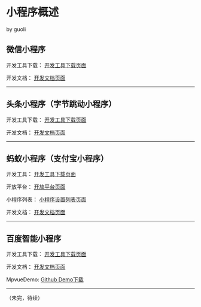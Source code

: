 # 小程序概述 
by guoli


## 微信小程序

开发工具下载：
[开发工具下载页面](https://developers.weixin.qq.com/miniprogram/dev/devtools/download.html)

开发文档：
[开发文档页面](https://developers.weixin.qq.com/miniprogram/dev/)


***
  
  
  
  
  
    


## 头条小程序（字节跳动小程序）

开发工具下载：
[开发工具下载页面](https://developer.toutiao.com/docs/devtool/versionUpdate.html)

开发文档：
[开发文档页面](http://developer.toutiao.com/docs/framework/)


***

  
  
  
  
  
    

## 蚂蚁小程序（支付宝小程序）

开发工具：
[开发工具下载页面](https://docs.alipay.com/mini/ide/download)

开放平台：
[开放平台页面](https://open.alipay.com/channel/miniIndex.htm)

小程序列表：
[小程序设置列表页面](https://openhome.alipay.com/mini/dev/list)

开发文档：
[开发文档页面](https://docs.alipay.com/mini/developer/getting-started)


***
  
  
  
  
  
    

## 百度智能小程序

开发工具下载：
[开发工具下载页面](https://smartprogram.baidu.com/docs/introduction/tool/)

开发文档：
[开发文档页面](https://smartprogram.baidu.com/docs/develop/fuctionlist/list/)

MpvueDemo:
[Github Demo下载](https://github.com/zhengjiaqi/mpvue-demo-swan)


***
  
  
  
  
  
（未完，待续）
